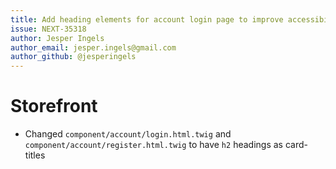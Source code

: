 ```yaml
---
title: Add heading elements for account login page to improve accessibility & SEO
issue: NEXT-35318
author: Jesper Ingels
author_email: jesper.ingels@gmail.com
author_github: @jesperingels
---
```

# Storefront
* Changed `component/account/login.html.twig` and `component/account/register.html.twig` to have `h2` headings as card-titles
